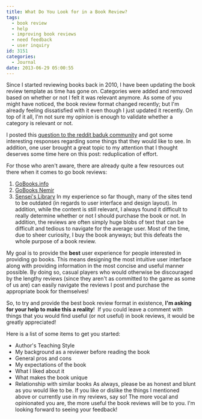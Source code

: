 ```yaml
---
title: What Do You Look for in a Book Review?
tags:
  - book review
  - help
  - improving book reviews
  - need feedback
  - user inquiry
id: 3151
categories:
  - Journal
date: 2013-06-29 05:00:55
---
```


Since I started reviewing books back in 2010, I have been updating the book review template as time has gone on. Categories were added and removed based on whether or not I felt it was relevant anymore. As some of you might have noticed, the book review format changed recently; but I'm already feeling dissatisfied with it even though I just updated it recently. On top of it all, I'm not sure my opinion is enough to validate whether a category is relevant or not.

I posted this [question to the reddit baduk community](http://www.reddit.com/r/baduk/comments/1h8trs/what_do_you_look_for_in_a_go_book_review/) and got some interesting responses regarding some things that they would like to see. In addition, one user brought a great topic to my attention that I thought deserves some time here on this post: reduplication of effort.

For those who aren't aware, there are already quite a few resources out there when it comes to go book reviews:

1.  [<span style="line-height: 13px;">GoBooks.info</span>](http://gobooks.info)
2.  [GoBooks Nemir](http://gobooks.nemir.org)
3.  [Sensei's Library](http://senseis.xmp.net/?GoBooks)
In my experience so far though, many of the sites tend to be outdated (in regards to user interface and design layout). In addition, while the content is still relevant, I always found it difficult to really determine whether or not I should purchase the book or not. In addition, the reviews are often simply huge blobs of text that can be difficult and tedious to navigate for the average user. Most of the time, due to sheer curiosity, I buy the book anyways; but this defeats the whole purpose of a book review.

My goal is to provide the **best** user experience for people interested in providing go books. This means designing the most intuitive user interface along with providing information in the most concise and useful manner possible. By doing so, casual players who would otherwise be discouraged by the lengthy reviews (since they aren't as committed to the game as some of us are) can easily navigate the reviews I post and purchase the appropriate book for themselves!

So, to try and provide the best book review format in existence, **I'm asking for your help to make this a reality**!  If you could leave a comment with things that you would find useful (or not useful) in book reviews, it would be greatly appreciated!

Here is a list of some items to get you started:

*   <span style="line-height: 13px;">Author's Teaching Style</span>
*   My background as a reviewer before reading the book
*   General pros and cons
*   My expectations of the book
*   What I liked about it
*   What makes the book unique
*   Relationship with similar books
As always, please be as honest and blunt as you would like to be. If you like or dislike the things I mentioned above or currently use in my reviews, say so! The more vocal and opinionated you are, the more useful the book reviews will be to you. I'm looking forward to seeing your feedback!
